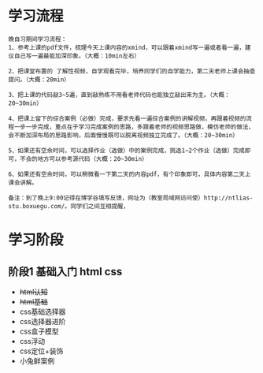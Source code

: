 # 学习流程
```
晚自习期间学习流程：
1、参考上课的pdf文件，梳理今天上课内容的xmind，可以跟着xmind写一遍或者看一遍，建议自己写一遍最能加深印象。（大概：10min左右）

2、把课堂布置的 了解性视频，自学观看完毕，培养同学们的自学能力，第二天老师上课会抽查提问。（大概：20min）

3、把上课的代码敲3~5遍，直到敲熟练不用看老师代码也能独立敲出来为主。（大概：20~30min）

4、把课上留下的综合案例（必做）完成，要求先看一遍综合案例的讲解视频，再跟着视频的流程一步一步完成，重点在于学习完成案例的思路，多跟着老师的视频思路做，模仿老师的做法，会不断加深布局的思路影响，后面慢慢既可以脱离视频独立完成了。（大概：20~30min）

5、如果还有空余时间，可以选择作业（选做）中的案例完成，挑选1~2个作业（选做）完成即可，不会的地方可以参考源代码（大概：20~30min）

6、如果还有空余时间，可以稍微看一下第二天的内容pdf，有个印象即可，具体内容第二天上课会讲解。

备注：到了晚上9:00记得在博学谷填写反馈，网址为（教室局域网访问使）http://ntlias-stu.boxuegu.com/。同学们之间互相提醒，

```
# 学习阶段
## 阶段1 基础入门 html css
- ~~html认知~~
- ~~html基础~~
- css基础选择器
- css选择器进阶
- css盒子模型
- css浮动
- css定位+装饰
- 小兔鲜案例
